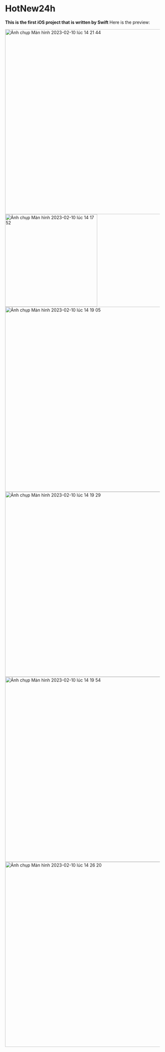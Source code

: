 # HotNew24h

**This is the first iOS project that is written by Swift**
Here is the preview:

<img height="600" alt="Ảnh chụp Màn hình 2023-02-10 lúc 14 21 44" src="https://user-images.githubusercontent.com/89775012/218027951-1d6e7e1e-c60d-465e-bf13-a8fdeb045d25.png"><img width="300" alt="Ảnh chụp Màn hình 2023-02-10 lúc 14 17 52" src="https://user-images.githubusercontent.com/89775012/218027207-27ca7c86-89c8-4140-822f-dbef89ccf22d.png">
<img height="600" alt="Ảnh chụp Màn hình 2023-02-10 lúc 14 19 05" src="https://user-images.githubusercontent.com/89775012/218027453-cefac847-7228-4edd-8481-902e1c88953a.png">
<img height="600" alt="Ảnh chụp Màn hình 2023-02-10 lúc 14 19 29" src="https://user-images.githubusercontent.com/89775012/218027536-8acd9262-e40e-41eb-82ba-791a0e89fd3b.png">
<img height="600" alt="Ảnh chụp Màn hình 2023-02-10 lúc 14 19 54" src="https://user-images.githubusercontent.com/89775012/218027607-df9742bb-82f2-4065-9652-aa5706fd5e22.png">
<img height="600" alt="Ảnh chụp Màn hình 2023-02-10 lúc 14 26 20" src="https://user-images.githubusercontent.com/89775012/218028867-63d3f735-5e8d-4791-a6d0-d504b9a37c23.png">
